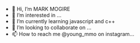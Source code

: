 - 👋 Hi, I’m MARK MOGIRE
- 👀 I’m interested in ...
- 🌱 I’m currently learning javascript and c++
- 💞️ I’m looking to collaborate on ...
- 📫 How to reach me @young_mmo on instagram...

<!---
MOGIRE11/MOGIRE11 is a ✨ special ✨ repository because its `README.md` (this file) appears on your GitHub profile.
You can click the Preview link to take a look at your changes.
--->
